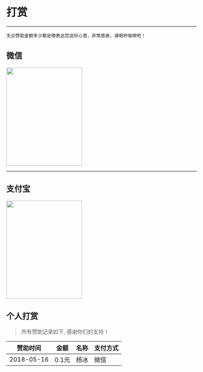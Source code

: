 # 打赏 #

----------
    无论赞助金额多少都足够表达您这份心意，非常感谢，请喝杯咖啡吧！
   

 
## 微信 ##
<img src="https://i.imgur.com/yCcRNPm.jpg" width=200 height=260>

----------

## 支付宝 ##
<img src="https://i.imgur.com/LKK0Msx.jpg" width=200 height=260>

## 个人打赏 ##
    
> 所有赞助记录如下, 感谢你们的支持！

<table class="striped" >
    <thead>
        <tr>
			<th>赞助时间</th>
			<th>金额</th>
			<th>名称</th>
			<th>支付方式</th>
		</tr>
    </thead>
    <tbody>
        <tr>
			<td>2018-05-16</td>
			<td>0.1元</td>
			<td>杨冰</td>
			<td>微信</td>
		</tr>
    </tbody>
</table>